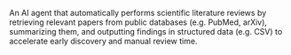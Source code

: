 An AI agent that automatically performs scientific literature reviews by retrieving relevant papers from public databases (e.g. PubMed, arXiv), summarizing them, and outputting findings in structured data (e.g. CSV) to accelerate early discovery and manual review time.